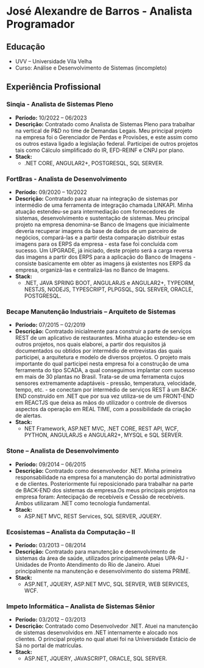 # José Alexandre de Barros - Analista Programador

## Educação
- UVV – Universidade Vila Velha
- Curso: Análise e Desenvolvimento de Sistemas (incompleto)

## Experiência Profissional

### Sinqia - Analista de Sistemas Pleno
- **Período:** 10/2022 – 06/2023
- **Descrição:**
  Contratado como Analista de Sistemas Pleno para trabalhar na vertical de P&D no time de Demandas Legais. Meu principal projeto na empresa foi o Gerenciador de Perdas e Provisões, e este assim como os outros estava ligado a legislação federal. Participei de outros projetos tais como Cálculo simplificado do IR, EFD-REINF e CNPJ por plano.
- **Stack:**
  - .NET CORE, ANGULAR2+, POSTGRESQL, SQL SERVER.

### FortBras - Analista de Desenvolvimento
- **Período:** 09/2020 – 10/2022
- **Descrição:**
  Contratado para atuar na integração de sistemas por intermédio de uma ferramenta de integração chamada LINKAPI. Minha atuação estendeu-se para intermediação com fornecedores de sistemas, desenvolvimento e sustentação de sistemas. Meu principal projeto na empresa denomina-se Banco de Imagens que inicialmente deveria recuperar imagens da base de dados de um parceiro de negócios, compará-las e a partir desta comparação distribuir estas imagens para os ERPS da empresa - esta fase foi concluída com sucesso. Um UPGRADE, já iniciado, deste projeto será a carga reversa das imagens a partir dos ERPS para a aplicação do Banco de Imagens - consiste basicamente em obter as imagens já existentes nos ERPS da empresa, organizá-las e centralizá-las no Banco de Imagens.
- **Stack:**
  - .NET, JAVA SPRING BOOT, ANGULARJS e ANGULAR2+, TYPEORM, NESTJS, NODEJS, TYPESCRIPT, PLPGSQL, SQL SERVER, ORACLE, POSTGRESQL.

 ### Becape Manutenção Industriais – Arquiteto de Sistemas
- **Período:** 07/2015 – 02/2019
- **Descrição:**
  Contratado inicialmente para construir a parte de serviços REST de um aplicativo de restaurantes. Minha atuação estendeu-se em outros projetos, nos quais elaborei, a partir dos requisitos já documentados ou obtidos por intermédio de entrevistas das quais participei, a arquitetura e modelo de diversos projetos.
  O projeto mais importante do qual participei nesta empresa foi a construção de uma ferramenta do tipo SCADA, a qual conseguimos implantar com sucesso em mais de 30 plantas no Brasil. Trata-se de uma ferramenta cujos sensores extremamente adaptáveis - pressão, temperatura, velocidade, tempo, etc. - se conectam por intermédio de serviços REST à um BACK-END construído em .NET que por sua vez utiliza-se de um FRONT-END em REACTJS que deixa as mãos do utilizador o controle de diversos aspectos da operação em REAL TIME, com a possibilidade da criação de alertas.
- **Stack:**
  - NET Framework, ASP.NET MVC, .NET CORE, REST API, WCF, PYTHON, ANGULARJS e ANGULAR2+, MYSQL e SQL SERVER.

### Stone – Analista de Desenvolvimento
- **Período:** 09/2014 – 06/2015
- **Descrição:**
  Contratado como desenvolvedor .NET. Minha primeira responsabilidade na empresa foi a manutenção do portal administrativo e de clientes. Posteriormente fui reposicionado para trabalhar na parte de BACK-END dos sistemas da empresa.Os meus principais projetos na empresa foram: Antecipação de recebíveis e Cessão de recebíveis. Ambos utilizaram .NET como tecnologia fundamental.
- **Stack:**
  - ASP.NET MVC, REST Services, SQL SERVER, JQUERY.

### Ecosistemas – Analista da Computação – II
- **Período:** 03/2013 – 08/2014
- **Descrição:**
   Contratado para manutenção e desenvolvimento de sistemas da área de saúde, utilizados principalmente pelas UPA-RJ - Unidades de Pronto Atendimento do Rio de Janeiro. Atuei principalmente na manutenção e desenvolvimento do sistema PRIME.
- **Stack:**
  - ASP.NET, JQUERY, ASP.NET MVC, SQL SERVER, WEB SERVICES, WCF.
 
### Impeto Informática – Analista de Sistemas Sênior
- **Período:** 03/2012 – 03/2013
- **Descrição:**
   Contratado como Desenvolvedor .NET. Atuei na manutenção de sistemas desenvolvidos em .NET internamente e alocado nos clientes. O principal projeto no qual atuei foi na Universidade Estácio de Sá no portal de matrículas.
- **Stack:**
  - ASP.NET, JQUERY, JAVASCRIPT, ORACLE, SQL SERVER.

    
 





